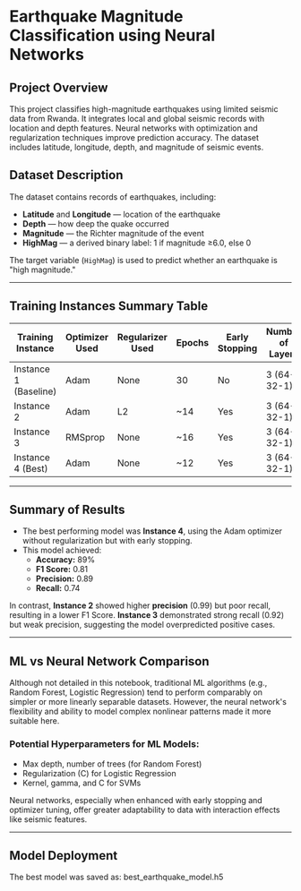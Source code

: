 # Earthquake Magnitude Classification using Neural Networks

## Project Overview

This project classifies high-magnitude earthquakes using limited seismic data from Rwanda.
It integrates local and global seismic records with location and depth features.
Neural networks with optimization and regularization techniques improve prediction accuracy.
The dataset includes latitude, longitude, depth, and magnitude of seismic events.

## Dataset Description

The dataset contains records of earthquakes, including:

- **Latitude** and **Longitude** — location of the earthquake  
- **Depth** — how deep the quake occurred  
- **Magnitude** — the Richter magnitude of the event  
- **HighMag** — a derived binary label: 1 if magnitude ≥6.0, else 0  

The target variable (`HighMag`) is used to predict whether an earthquake is "high magnitude."

---

## Training Instances Summary Table

| Training Instance         | Optimizer Used | Regularizer Used | Epochs | Early Stopping | Number of Layers | Learning Rate | Accuracy | F1 Score | Recall | Precision |
|---------------------------|----------------|------------------|--------|----------------|------------------|---------------|----------|----------|--------|-----------|
| Instance 1 (Baseline)     | Adam           | None             | 30     | No             | 3 (64-32-1)       | 0.001         | *(TBD)*  | *(TBD)*  | *(TBD)* | *(TBD)*    |
| Instance 2                | Adam           | L2               | ~14    | Yes            | 3 (64-32-1)       | 0.001         | 0.85     | 0.70     | 0.54   | 0.99      |
| Instance 3                | RMSprop        | None             | ~16    | Yes            | 3 (64-32-1)       | 0.001         | 0.67     | 0.65     | 0.92   | 0.50      |
| Instance 4 (Best)         | Adam           | None             | ~12    | Yes            | 3 (64-32-1)       | 0.001         | 0.89     | 0.81     | 0.74   | 0.89      |

---

## Summary of Results

- The best performing model was **Instance 4**, using the Adam optimizer without regularization but with early stopping.  
- This model achieved:
  - **Accuracy:** 89%
  - **F1 Score:** 0.81
  - **Precision:** 0.89
  - **Recall:** 0.74

In contrast, **Instance 2** showed higher **precision** (0.99) but poor recall, resulting in a lower F1 Score. **Instance 3** demonstrated strong recall (0.92) but weak precision, suggesting the model overpredicted positive cases.

---

## ML vs Neural Network Comparison

Although not detailed in this notebook, traditional ML algorithms (e.g., Random Forest, Logistic Regression) tend to perform comparably on simpler or more linearly separable datasets. However, the neural network's flexibility and ability to model complex nonlinear patterns made it more suitable here.

### Potential Hyperparameters for ML Models:

- Max depth, number of trees (for Random Forest)
- Regularization (C) for Logistic Regression
- Kernel, gamma, and C for SVMs

Neural networks, especially when enhanced with early stopping and optimizer tuning, offer greater adaptability to data with interaction effects like seismic features.

---

## Model Deployment

The best model was saved as: best_earthquake_model.h5


